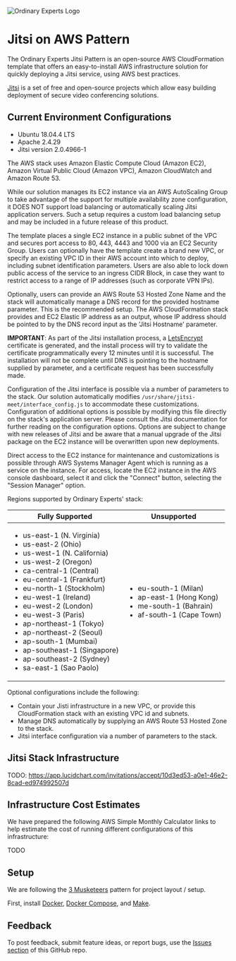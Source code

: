 ![Ordinary Experts Logo](https://ordinaryexperts.com/img/logo.png)

# Jitsi on AWS Pattern

The Ordinary Experts Jitsi Pattern is an open-source AWS CloudFormation template that offers an easy-to-install AWS infrastructure solution for quickly deploying a Jitsi service, using AWS best practices.

[Jitsi](https://jitsi.org/) is a set of free and open-source projects which allow easy building deployment of secure video conferencing solutions.

## Current Environment Configurations

* Ubuntu 18.04.4 LTS
* Apache 2.4.29
* Jitsi version 2.0.4966-1

The AWS stack uses Amazon Elastic Compute Cloud (Amazon EC2), Amazon Virtual Public Cloud (Amazon VPC), Amazon CloudWatch and Amazon Route 53.

While our solution manages its EC2 instance via an AWS AutoScaling Group to take advantage of the support for multiple availability zone configuration, it DOES NOT support load balancing or automatically scaling Jitsi application servers. Such a setup requires a custom load balancing setup and may be included in a future release of this product.

The template places a single EC2 instance in a public subnet of the VPC and secures port access to 80, 443, 4443 and 1000 via an EC2 Security Group. Users can optionally have the template create a brand new VPC, or specify an existing VPC ID in their AWS account into which to deploy, including subnet identification parameters. Users are also able to lock down public access of the service to an ingress CIDR Block, in case they want to restrict access to a range of IP addresses (such as corporate VPN IPs).

Optionally, users can provide an AWS Route 53 Hosted Zone Name and the stack will automatically manage a DNS record for the provided hostname parameter. This is the recommended setup. The AWS CloudFormation stack provides and EC2 Elastic IP address as an output, whose IP address should be pointed to by the DNS record input as the 'Jitsi Hostname' parameter.

**IMPORTANT**: As part of the Jitsi installation process, a [LetsEncrypt](https://letsencrypt.org/) certificate is generated, and the install process will try to validate the certificate programmatically every 12 minutes until it is successful. The installation will not be complete until DNS is pointing to the hostname supplied by parameter, and a certificate request has been successfully made.

Configuration of the Jitsi interface is possible via a number of parameters to the stack. Our solution automatically modifies `/usr/share/jitsi-meet/interface_config.js` to accommodate these customizations. Configuration of additional options is possible by modifying this file directly on the stack's application server. Please consult the Jitsi documentation for further reading on the configuration options. Options are subject to change with new releases of Jitsi and be aware that a manual upgrade of the Jitsi package on the EC2 instance will be overwritten upon new deployments.

Direct access to the EC2 instance for maintenance and customizations is possible through AWS Systems Manager Agent which is running as a service on the instance. For access, locate the EC2 instance in the AWS console dashboard, select it and click the "Connect" button, selecting the "Session Manager" option.

Regions supported by Ordinary Experts' stack:

| Fully Supported | Unsupported |
| -------------- | ----------- |
| <ul><li>us-east-1 (N. Virginia)</li><li>us-east-2 (Ohio)</li><li>us-west-1 (N. California)</li><li>us-west-2 (Oregon)</li><li>ca-central-1 (Central)</li><li>eu-central-1 (Frankfurt)</li><li>eu-north-1 (Stockholm)</li><li>eu-west-1 (Ireland)</li><li>eu-west-2 (London)</li><li>eu-west-3 (Paris)</li><li>ap-northeast-1 (Tokyo)</li><li>ap-northeast-2 (Seoul)</li><li>ap-south-1 (Mumbai)</li><li>ap-southeast-1 (Singapore)</li><li>ap-southeast-2 (Sydney)</li><li>sa-east-1 (Sao Paolo)</li></ul> | <ul><li>eu-south-1 (Milan)</li><li>ap-east-1 (Hong Kong)</li><li>me-south-1 (Bahrain)</li><li>af-south-1 (Cape Town)</li></ul> |

Optional configurations include the following:

* Contain your Jisti infrastructure in a new VPC, or provide this CloudFormation stack with an existing VPC id and subnets.
* Manage DNS automatically by supplying an AWS Route 53 Hosted Zone to the stack.
* Jitsi interface configuration via a number of parameters to the stack.

## Jitsi Stack Infrastructure

TODO: https://app.lucidchart.com/invitations/accept/10d3ed53-a0e1-46e2-8cad-ed974992507d

## Infrastructure Cost Estimates

We have prepared the following AWS Simple Monthly Calculator links to help estimate the cost of running different configurations of this infrastructure:

TODO

## Setup

We are following the [3 Musketeers](https://3musketeers.io/) pattern for project layout / setup.

First, install [Docker](https://www.docker.com/), [Docker Compose](https://docs.docker.com/compose/), and [Make](https://www.gnu.org/software/make/).

## Feedback

To post feedback, submit feature ideas, or report bugs, use the [Issues section](https://github.com/ordinaryexperts/aws-marketplace-oe-patterns-jitsi/issues) of this GitHub repo.
